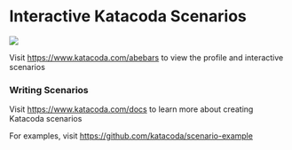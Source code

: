 # Interactive Katacoda Scenarios

[![](http://shields.katacoda.com/katacoda/abebars/count.svg)](https://www.katacoda.com/abebars "Get your profile on Katacoda.com")

Visit https://www.katacoda.com/abebars to view the profile and interactive scenarios

### Writing Scenarios
Visit https://www.katacoda.com/docs to learn more about creating Katacoda scenarios

For examples, visit https://github.com/katacoda/scenario-example
